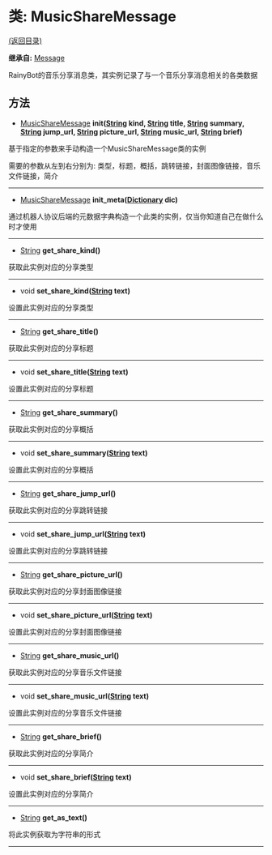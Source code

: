 # 类: MusicShareMessage  
[(返回目录)](README.md)  
  
**继承自:** [Message](Message.md)  
  
RainyBot的音乐分享消息类，其实例记录了与一个音乐分享消息相关的各类数据  
  
## 方法 
  
- [MusicShareMessage](MusicShareMessage.md) **init([String](https://docs.godotengine.org/en/latest/classes/class_string.html) kind, [String](https://docs.godotengine.org/en/latest/classes/class_string.html) title, [String](https://docs.godotengine.org/en/latest/classes/class_string.html) summary, [String](https://docs.godotengine.org/en/latest/classes/class_string.html) jump_url, [String](https://docs.godotengine.org/en/latest/classes/class_string.html) picture_url, [String](https://docs.godotengine.org/en/latest/classes/class_string.html) music_url, [String](https://docs.godotengine.org/en/latest/classes/class_string.html) brief)**  
  
基于指定的参数来手动构造一个MusicShareMessage类的实例   
  
需要的参数从左到右分别为: 类型，标题，概括，跳转链接，封面图像链接，音乐文件链接，简介  
  
---  
  
- [MusicShareMessage](MusicShareMessage.md) **init_meta([Dictionary](https://docs.godotengine.org/en/latest/classes/class_dictionary.html) dic)**  
  
通过机器人协议后端的元数据字典构造一个此类的实例，仅当你知道自己在做什么时才使用  
  
---  
  
- [String](https://docs.godotengine.org/en/latest/classes/class_string.html) **get_share_kind()**  
  
获取此实例对应的分享类型  
  
---  
  
- void **set_share_kind([String](https://docs.godotengine.org/en/latest/classes/class_string.html) text)**  
  
设置此实例对应的分享类型  
  
---  
  
- [String](https://docs.godotengine.org/en/latest/classes/class_string.html) **get_share_title()**  
  
获取此实例对应的分享标题  
  
---  
  
- void **set_share_title([String](https://docs.godotengine.org/en/latest/classes/class_string.html) text)**  
  
设置此实例对应的分享标题  
  
---  
  
- [String](https://docs.godotengine.org/en/latest/classes/class_string.html) **get_share_summary()**  
  
获取此实例对应的分享概括  
  
---  
  
- void **set_share_summary([String](https://docs.godotengine.org/en/latest/classes/class_string.html) text)**  
  
设置此实例对应的分享概括  
  
---  
  
- [String](https://docs.godotengine.org/en/latest/classes/class_string.html) **get_share_jump_url()**  
  
获取此实例对应的分享跳转链接  
  
---  
  
- void **set_share_jump_url([String](https://docs.godotengine.org/en/latest/classes/class_string.html) text)**  
  
设置此实例对应的分享跳转链接  
  
---  
  
- [String](https://docs.godotengine.org/en/latest/classes/class_string.html) **get_share_picture_url()**  
  
获取此实例对应的分享封面图像链接  
  
---  
  
- void **set_share_picture_url([String](https://docs.godotengine.org/en/latest/classes/class_string.html) text)**  
  
设置此实例对应的分享封面图像链接  
  
---  
  
- [String](https://docs.godotengine.org/en/latest/classes/class_string.html) **get_share_music_url()**  
  
获取此实例对应的分享音乐文件链接  
  
---  
  
- void **set_share_music_url([String](https://docs.godotengine.org/en/latest/classes/class_string.html) text)**  
  
设置此实例对应的分享音乐文件链接  
  
---  
  
- [String](https://docs.godotengine.org/en/latest/classes/class_string.html) **get_share_brief()**  
  
获取此实例对应的分享简介  
  
---  
  
- void **set_share_brief([String](https://docs.godotengine.org/en/latest/classes/class_string.html) text)**  
  
设置此实例对应的分享简介  
  
---  
  
- [String](https://docs.godotengine.org/en/latest/classes/class_string.html) **get_as_text()**  
  
将此实例获取为字符串的形式  
  
---  
  

